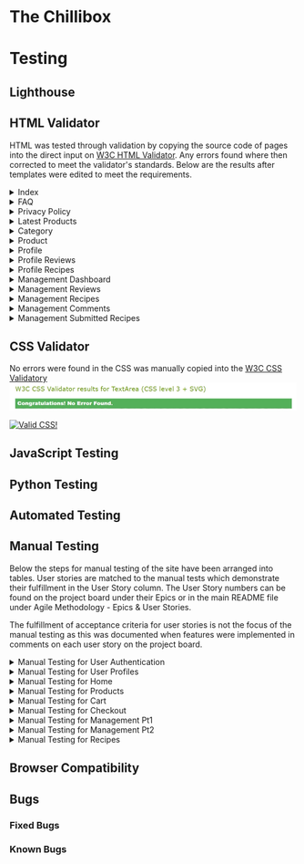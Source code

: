 # The Chillibox
# Testing

## Lighthouse

## HTML Validator

HTML was tested through validation by copying the source code of pages into the direct input on [W3C HTML Validator](https://validator.w3.org/#validate_by_input).
Any errors found where then corrected to meet the validator's standards. Below are the results after templates were edited to meet the requirements.

<details>
<summary>Index</summary>

![Index](readme-docs/testing/validate_index.webp)
</details>

<details>
<summary>FAQ</summary>

![FAQ](readme-docs/testing/validate_faq.webp)
</details>

<details>
<summary>Privacy Policy</summary>

![Privacy Policy](readme-docs/testing/validate_privacy.webp)
</details>

<details>
<summary>Latest Products</summary>

![Latest Products](readme-docs/testing/validate_latest.webp)
</details>

<details>
<summary>Category</summary>

![Category](readme-docs/testing/validate_category.webp)
</details>

<details>
<summary>Product</summary>

![Product](readme-docs/testing/validate_product.webp)
</details>

<details>
<summary>Profile</summary>

![Profile](readme-docs/testing/validate_profile.webp)
</details>

<details>
<summary>Profile Reviews</summary>

![Profile Reviews](readme-docs/testing/validate_profile_reviews.webp)
</details>

<details>
<summary>Profile Recipes</summary>

![Profile Recipes](readme-docs/testing/validate_profile_recipe.webp)
</details>

<details>
<summary>Management Dashboard</summary>

![Management Dashboard](readme-docs/testing/validate_mgmt_products.webp)
</details>

<details>
<summary>Management Reviews</summary>

![Management Reviews](readme-docs/testing/validate_mgmt_reviews.webp)
</details>

<details>
<summary>Management Recipes</summary>

![Management Recipes](readme-docs/testing/validate_mgmt_recipes.webp)
</details>

<details>
<summary>Management Comments</summary>

![Management Comments](readme-docs/testing/validate_mgmt_comments.webp)
</details>

<details>
<summary>Management Submitted Recipes</summary>

![Submitted Recipes](readme-docs/testing/validate_mgmt_submitted.webp)
</details>


## CSS Validator

No errors were found in the CSS was manually copied into the [W3C CSS Validatory](https://jigsaw.w3.org/css-validator/validator)
![CSS Validation](readme-docs/testing/validate_css.webp)

<p>
    <a href="http://jigsaw.w3.org/css-validator/check/referer">
        <img style="border:0;width:88px;height:31px"
            src="http://jigsaw.w3.org/css-validator/images/vcss-blue"
            alt="Valid CSS!" />
    </a>
</p>


## JavaScript Testing

## Python Testing

## Automated Testing

## Manual Testing
Below the steps for manual testing of the site have been arranged into tables. User stories are matched to the manual tests which demonstrate their fulfillment in the User Story column. The User Story numbers can be found on the project board under their Epics or in the main README file under Agile Methodology - Epics & User Stories.

The fulfillment of acceptance criteria for user stories is not the focus of the manual testing as this was documented when features were implemented in comments on each user story on the project board.

<details>
<summary>Manual Testing for User Authentication</summary>

![User Authentication](readme-docs/testing/testing_allauth.webp)
</details>

<details>
<summary>Manual Testing for User Profiles</summary>

![User Profiles](readme-docs/testing/testing_profiles.webp)
</details>

<details>
<summary>Manual Testing for Home</summary>

![Home](readme-docs/testing/testing_home.webp)
</details>

<details>
<summary>Manual Testing for Products</summary>

![Products](readme-docs/testing/testing_products.webp)
</details>

<details>
<summary>Manual Testing for Cart</summary>

![Cart](readme-docs/testing/testing_cart.webp)
</details>

<details>
<summary>Manual Testing for Checkout</summary>

![Checkout](readme-docs/testing/testing_checkout.webp)
</details>

<details>
<summary>Manual Testing for Management Pt1</summary>

![Managment Pt1](readme-docs/testing/testing_management.webp)
</details>

<details>
<summary>Manual Testing for Management Pt2</summary>

![Management Pt2](readme-docs/testing/testing_management_2.webp)
</details>

<details>
<summary>Manual Testing for Recipes</summary>

![Recipes](readme-docs/testing/testing_recipes.webp)
</details>


## Browser Compatibility

## Bugs
### Fixed Bugs

### Known Bugs
